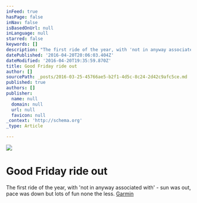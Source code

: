 ```yaml
---
inFeed: true
hasPage: false
inNav: false
isBasedOnUrl: null
inLanguage: null
starred: false
keywords: []
description: "The first ride of the year, with 'not in anyway associated with' - sun was out, pace was down but lots of fun none the less. Garmin"
datePublished: '2016-04-20T20:06:03.404Z'
dateModified: '2016-04-20T19:35:59.870Z'
title: Good Friday ride out
author: []
sourcePath: _posts/2016-03-25-45766ae5-b2f1-4d5c-8c24-2d42c9afc5ce.md
published: true
authors: []
publisher:
  name: null
  domain: null
  url: null
  favicon: null
_context: 'http://schema.org'
_type: Article

---
```

![](https://the-grid-user-content.s3-us-west-2.amazonaws.com/d120b87a-2819-4a73-be2d-9278fca9bebd.jpg)

# Good Friday ride out

The first ride of the year, with 'not in anyway associated with' - sun was out, pace was down but lots of fun none the less. [Garmin][0]

[0]: https://connect.garmin.com/modern/activity/1098059789